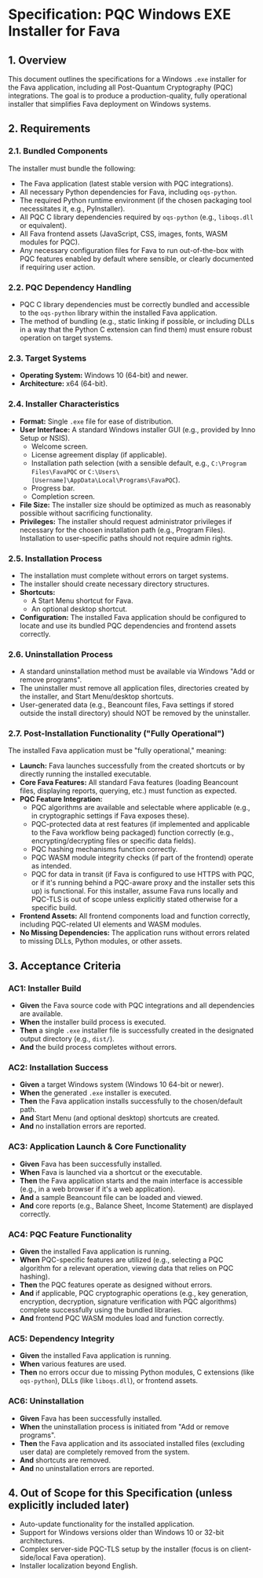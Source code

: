 # Specification: PQC Windows EXE Installer for Fava

## 1. Overview

This document outlines the specifications for a Windows `.exe` installer for the Fava application, including all Post-Quantum Cryptography (PQC) integrations. The goal is to produce a production-quality, fully operational installer that simplifies Fava deployment on Windows systems.

## 2. Requirements

### 2.1. Bundled Components
The installer must bundle the following:
-   The Fava application (latest stable version with PQC integrations).
-   All necessary Python dependencies for Fava, including `oqs-python`.
-   The required Python runtime environment (if the chosen packaging tool necessitates it, e.g., PyInstaller).
-   All PQC C library dependencies required by `oqs-python` (e.g., `liboqs.dll` or equivalent).
-   All Fava frontend assets (JavaScript, CSS, images, fonts, WASM modules for PQC).
-   Any necessary configuration files for Fava to run out-of-the-box with PQC features enabled by default where sensible, or clearly documented if requiring user action.

### 2.2. PQC Dependency Handling
-   PQC C library dependencies must be correctly bundled and accessible to the `oqs-python` library within the installed Fava application.
-   The method of bundling (e.g., static linking if possible, or including DLLs in a way that the Python C extension can find them) must ensure robust operation on target systems.

### 2.3. Target Systems
-   **Operating System:** Windows 10 (64-bit) and newer.
-   **Architecture:** x64 (64-bit).

### 2.4. Installer Characteristics
-   **Format:** Single `.exe` file for ease of distribution.
-   **User Interface:** A standard Windows installer GUI (e.g., provided by Inno Setup or NSIS).
    -   Welcome screen.
    -   License agreement display (if applicable).
    -   Installation path selection (with a sensible default, e.g., `C:\Program Files\FavaPQC` or `C:\Users\[Username]\AppData\Local\Programs\FavaPQC`).
    -   Progress bar.
    -   Completion screen.
-   **File Size:** The installer size should be optimized as much as reasonably possible without sacrificing functionality.
-   **Privileges:** The installer should request administrator privileges if necessary for the chosen installation path (e.g., Program Files). Installation to user-specific paths should not require admin rights.

### 2.5. Installation Process
-   The installation must complete without errors on target systems.
-   The installer should create necessary directory structures.
-   **Shortcuts:**
    -   A Start Menu shortcut for Fava.
    -   An optional desktop shortcut.
-   **Configuration:** The installed Fava application should be configured to locate and use its bundled PQC dependencies and frontend assets correctly.

### 2.6. Uninstallation Process
-   A standard uninstallation method must be available via Windows "Add or remove programs".
-   The uninstaller must remove all application files, directories created by the installer, and Start Menu/desktop shortcuts.
-   User-generated data (e.g., Beancount files, Fava settings if stored outside the install directory) should NOT be removed by the uninstaller.

### 2.7. Post-Installation Functionality ("Fully Operational")
The installed Fava application must be "fully operational," meaning:
-   **Launch:** Fava launches successfully from the created shortcuts or by directly running the installed executable.
-   **Core Fava Features:** All standard Fava features (loading Beancount files, displaying reports, querying, etc.) must function as expected.
-   **PQC Feature Integration:**
    -   PQC algorithms are available and selectable where applicable (e.g., in cryptographic settings if Fava exposes these).
    -   PQC-protected data at rest features (if implemented and applicable to the Fava workflow being packaged) function correctly (e.g., encrypting/decrypting files or specific data fields).
    -   PQC hashing mechanisms function correctly.
    -   PQC WASM module integrity checks (if part of the frontend) operate as intended.
    -   PQC for data in transit (if Fava is configured to use HTTPS with PQC, or if it's running behind a PQC-aware proxy and the installer sets this up) is functional. For this installer, assume Fava runs locally and PQC-TLS is out of scope unless explicitly stated otherwise for a specific build.
-   **Frontend Assets:** All frontend components load and function correctly, including PQC-related UI elements and WASM modules.
-   **No Missing Dependencies:** The application runs without errors related to missing DLLs, Python modules, or other assets.

## 3. Acceptance Criteria

### AC1: Installer Build
-   **Given** the Fava source code with PQC integrations and all dependencies are available.
-   **When** the installer build process is executed.
-   **Then** a single `.exe` installer file is successfully created in the designated output directory (e.g., `dist/`).
-   **And** the build process completes without errors.

### AC2: Installation Success
-   **Given** a target Windows system (Windows 10 64-bit or newer).
-   **When** the generated `.exe` installer is executed.
-   **Then** the Fava application installs successfully to the chosen/default path.
-   **And** Start Menu (and optional desktop) shortcuts are created.
-   **And** no installation errors are reported.

### AC3: Application Launch & Core Functionality
-   **Given** Fava has been successfully installed.
-   **When** Fava is launched via a shortcut or the executable.
-   **Then** the Fava application starts and the main interface is accessible (e.g., in a web browser if it's a web application).
-   **And** a sample Beancount file can be loaded and viewed.
-   **And** core reports (e.g., Balance Sheet, Income Statement) are displayed correctly.

### AC4: PQC Feature Functionality
-   **Given** the installed Fava application is running.
-   **When** PQC-specific features are utilized (e.g., selecting a PQC algorithm for a relevant operation, viewing data that relies on PQC hashing).
-   **Then** the PQC features operate as designed without errors.
-   **And** if applicable, PQC cryptographic operations (e.g., key generation, encryption, decryption, signature verification with PQC algorithms) complete successfully using the bundled libraries.
-   **And** frontend PQC WASM modules load and function correctly.

### AC5: Dependency Integrity
-   **Given** the installed Fava application is running.
-   **When** various features are used.
-   **Then** no errors occur due to missing Python modules, C extensions (like `oqs-python`), DLLs (like `liboqs.dll`), or frontend assets.

### AC6: Uninstallation
-   **Given** Fava has been successfully installed.
-   **When** the uninstallation process is initiated from "Add or remove programs".
-   **Then** the Fava application and its associated installed files (excluding user data) are completely removed from the system.
-   **And** shortcuts are removed.
-   **And** no uninstallation errors are reported.

## 4. Out of Scope for this Specification (unless explicitly included later)
-   Auto-update functionality for the installed application.
-   Support for Windows versions older than Windows 10 or 32-bit architectures.
-   Complex server-side PQC-TLS setup by the installer (focus is on client-side/local Fava operation).
-   Installer localization beyond English.